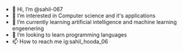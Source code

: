 - 👋 Hi, I’m @sahil-067
- 👀 I’m interested in Computer science and it's applications
- 🌱 I’m currently learning artificial intelligence and machine learning engeenering
- 💞️ I’m looking to learn programming languages
- 📫 How to reach me ig:sahil_hooda_06

<!---
sahil-067/sahil-067 is a ✨ special ✨ repository because its `README.md` (this file) appears on your GitHub profile.
You can click the Preview link to take a look at your changes.
--->
